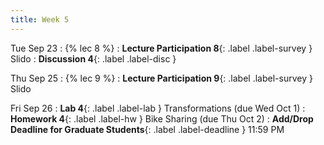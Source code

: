 ```yaml
---
title: Week 5
---
```


Tue Sep 23
: {% lec 8 %}
    <!-- : [Note 8](https://ds100.org/course-notes/visualization_2/visualization_2.html) -->
: **Lecture Participation 8**{: .label .label-survey } Slido
: **Discussion 4**{: .label .label-disc }

Thu Sep 25
: {% lec 9 %}
    <!-- : [Note 9](https://ds100.org/course-notes/sampling/sampling.html) -->
: **Lecture Participation 9**{: .label .label-survey } Slido

Fri Sep 26 
: **Lab 4**{: .label .label-lab } Transformations (due Wed Oct 1)
: **Homework 4**{: .label .label-hw } Bike Sharing (due Thu Oct 2)
: **Add/Drop Deadline for Graduate Students**{: .label .label-deadline } 11:59 PM
